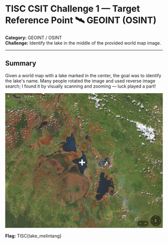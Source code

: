 # TISC CSIT Challenge 1 — Target Reference Point 🛰️ GEOINT (OSINT)

**Category:** GEOINT / OSINT  
**Challenge:** Identify the lake in the middle of the provided world map image.  

---

## Summary

Given a world map with a lake marked in the center, the goal was to identify the lake's name. Many people rotated the image and used reverse image search; I found it by visually scanning and zooming — luck played a part!

![Lake Image for Challenge 1](./geoint.png)

**Flag:** 
TISC{lake_melintang}
